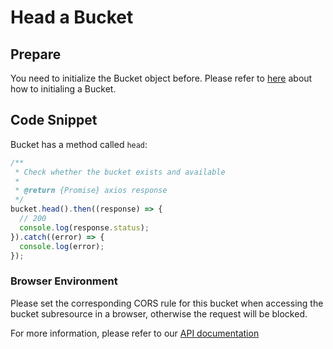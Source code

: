 # Head a Bucket

## Prepare

You need to initialize the Bucket object before. Please refer to [here](./initialize_config_and_qingstor.md) about how to initialing a Bucket.

## Code Snippet

Bucket has a method called `head`:

```javascript
/**
 * Check whether the bucket exists and available
 *
 * @return {Promise} axios response
 */
bucket.head().then((response) => {
  // 200
  console.log(response.status);
}).catch((error) => {
  console.log(error);
});
```

### Browser Environment
Please set the corresponding CORS rule for this bucket when accessing the bucket subresource in a browser, otherwise the request will be blocked.

For more information, please refer to our [API documentation](https://docsv3.qingcloud.com/storage/object-storage/api/bucket/basic_opt/head/)
